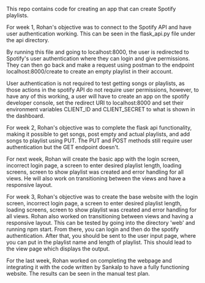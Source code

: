 This repo contains code for creating an app that can create Spotify playlists.

For week 1, Rohan's objective was to connect to the Spotify API and have user authentication working. This can be seen in the flask_api.py file under the api directory.

By running this file and going to localhost:8000, the user is redirected to Spotify's user authentication where they can login and give permissions. They can then go back and make a request using postman to the endpoint localhost:8000/create to create an empty playlist in their account.  

User authentication is not required to test getting songs or playlists, as those actions in the spotify API do not require user permissions, however, to have any of this working, a user will have to create an app on the spotify developer console, set the redirect URI to localhost:8000 and set their environment variables CLIENT_ID and CLIENT_SECRET to what is shown in the dashboard.

For week 2, Rohan's objective was to complete the flask api functionality, making it possible to get songs, post empty and actual playlists, and add songs to playlist using PUT. The PUT and POST methods still require user authentication but the GET endpoint doesn't.

For next week, Rohan will create the basic app with the login screen, incorrect login page, a screen to enter desired playlist length, loading screens, screen to show playlist was created and error handling for all views. He will also work on transitioning between the views and have a responsive layout.

For week 3, Rohan's objective was to create the base website with the login screen, incorrect login page, a screen to enter desired playlist length, loading screens, screen to show playlist was created and error handling for all views. Rohan also worked on transitioning between views and having a responsive layout. This can be tested by going into the directory 'web' and running npm start. From there, you can login and then do the spotify authentication. After that, you should be sent to the user input page, where you can put in the playlist name and length of playlist. This should lead to the view page which displays the output.

For the last week, Rohan worked on completing the webpage and integrating it with the code written by Sankalp to have a fully functioning website. The results can be seen in the manual test plan.
